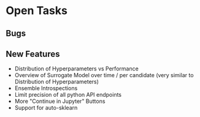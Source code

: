 # Open Tasks

## Bugs


## New Features

- Distribution of Hyperparameters vs Performance
- Overview of Surrogate Model over time / per candidate (very similar to Distribution of Hyperparameters)
- Ensemble Introspections
- Limit precision of all python API endpoints
- More "Continue in Jupyter" Buttons
- Support for auto-sklearn
